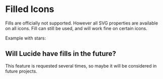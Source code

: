 # Filled Icons

Fills are officially not supported.
However all SVG properties are available on all icons.
Fill can still be used, and will work fine on certain icons.

Example with stars:

<!-- Code Example with stars -->

## Will Lucide have fills in the future?

This feature is requested several times, so maybe it will be considered in future projects.
